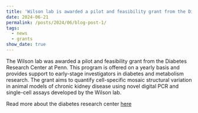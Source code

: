 ```yaml
---
title: 'Wilson lab is awarded a pilot and feasibility grant from the Diabetes Research Center at Penn'
date: 2024-06-21
permalink: /posts/2024/06/blog-post-1/
tags:
  - news
  - grants
show_date: true 
---
```

The Wilson lab was awarded a pilot and feasibility grant from the Diabetes Research Center at Penn. This program is offered on a yearly basis and provides support to early-stage investigators in diabetes and metabolism research. The grant aims to quantify cell-specific mosaic structural variation in animal models of chronic kidney disease using novel digital PCR and single-cell assays developed by the Wilson lab.  

Read more about the diabetes research center [here](https://www.med.upenn.edu/idom/drc/sitemap.html)
